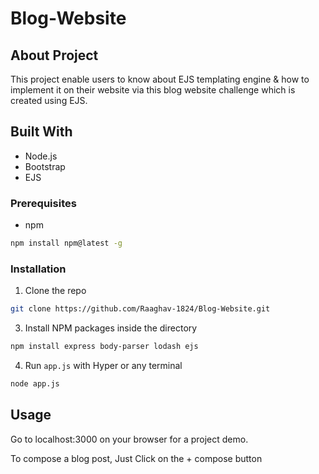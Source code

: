 # Blog-Website
## About Project
This project enable users to know about EJS templating engine &amp; how to implement it on their website via this blog website challenge which is created using EJS.

## Built With
- Node.js
- Bootstrap
- EJS

### Prerequisites

* npm
```sh
npm install npm@latest -g
```

### Installation

1. Clone the repo
```sh
git clone https://github.com/Raaghav-1824/Blog-Website.git
```
3. Install NPM packages inside the directory
```sh
npm install express body-parser lodash ejs
```
4. Run `app.js` with Hyper or any terminal
```sh
node app.js
```

## Usage

Go to localhost:3000 on your browser for a project demo.

To compose a blog post, Just Click on the + compose button 
